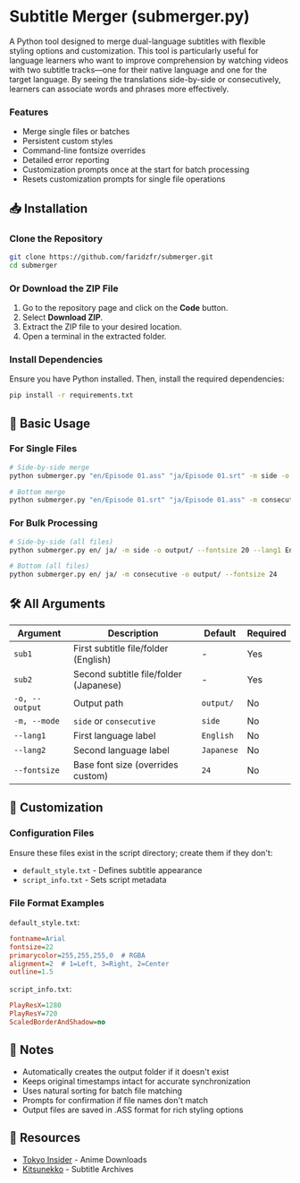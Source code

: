 # Subtitle Merger (submerger.py)

A Python tool designed to merge dual-language subtitles with flexible styling options and customization. This tool is particularly useful for language learners who want to improve comprehension by watching videos with two subtitle tracks—one for their native language and one for the target language. By seeing the translations side-by-side or consecutively, learners can associate words and phrases more effectively.

### Features

- Merge single files or batches
- Persistent custom styles
- Command-line fontsize overrides
- Detailed error reporting
- Customization prompts once at the start for batch processing
- Resets customization prompts for single file operations

## 📥 Installation

### Clone the Repository

```bash
git clone https://github.com/faridzfr/submerger.git
cd submerger
```

### Or Download the ZIP File

1. Go to the repository page and click on the **Code** button.
2. Select **Download ZIP**.
3. Extract the ZIP file to your desired location.
4. Open a terminal in the extracted folder.

### Install Dependencies

Ensure you have Python installed. Then, install the required dependencies:

```bash
pip install -r requirements.txt
```

## 🚀 Basic Usage

### For Single Files

```bash
# Side-by-side merge
python submerger.py "en/Episode 01.ass" "ja/Episode 01.srt" -m side -o "output/Merged Episode 01.ass" --fontsize 22 --lang1 English --lang2 Japanese

# Bottom merge
python submerger.py "en/Episode 01.srt" "ja/Episode 01.ass" -m consecutive -o "output/Merged Episode 01.ass" --fontsize 24
```

### For Bulk Processing

```bash
# Side-by-side (all files)
python submerger.py en/ ja/ -m side -o output/ --fontsize 20 --lang1 English --lang2 Japanese

# Bottom (all files)
python submerger.py en/ ja/ -m consecutive -o output/ --fontsize 24
```

## 🛠️ All Arguments

| Argument       | Description                            | Default    | Required |
| -------------- | -------------------------------------- | ---------- | -------- |
| `sub1`         | First subtitle file/folder (English)   | -          | Yes      |
| `sub2`         | Second subtitle file/folder (Japanese) | -          | Yes      |
| `-o, --output` | Output path                            | `output/`  | No       |
| `-m, --mode`   | `side` or `consecutive`                | `side`     | No       |
| `--lang1`      | First language label                   | `English`  | No       |
| `--lang2`      | Second language label                  | `Japanese` | No       |
| `--fontsize`   | Base font size (overrides custom)      | `24`       | No       |

## 🎨 Customization

### Configuration Files

Ensure these files exist in the script directory; create them if they don't:

- `default_style.txt` - Defines subtitle appearance
- `script_info.txt` - Sets script metadata

### File Format Examples

`default_style.txt`:

```ini
fontname=Arial
fontsize=22
primarycolor=255,255,255,0  # RGBA
alignment=2  # 1=Left, 3=Right, 2=Center
outline=1.5
```

`script_info.txt`:

```ini
PlayResX=1280
PlayResY=720
ScaledBorderAndShadow=no
```

## 📝 Notes

- Automatically creates the output folder if it doesn't exist
- Keeps original timestamps intact for accurate synchronization
- Uses natural sorting for batch file matching
- Prompts for confirmation if file names don't match
- Output files are saved in .ASS format for rich styling options

## 🔗 Resources

- [Tokyo Insider](https://www.tokyoinsider.com/) - Anime Downloads
- [Kitsunekko](https://kitsunekko.net/) - Subtitle Archives

